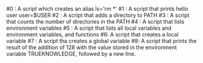 #0 : A script which creates an alias ls='rm *'
#1 : A script that prints hello user user=$USER
#2 : A script that adds a directory to PATH
#3 : A script that counts the number of directories in the PATH
#4 : A script that lists environment variables
#5 : A script that lists all local variables and environment variables, and functions
#6: A script that creates a local variable
#7 : A script tha creates a global variable
#8: A script that prints the result of the addition of 128 with the value stored in the environment variable TRUEKNOWLEDGE, followed by a new line.

